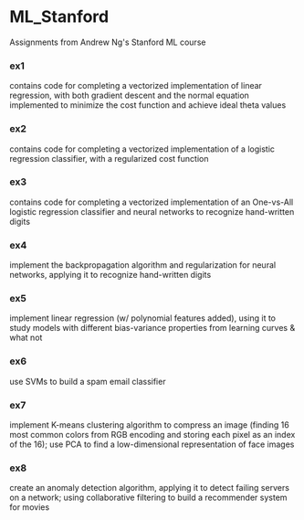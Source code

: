 # ML_Stanford
Assignments from Andrew Ng's Stanford ML course

### ex1 
contains code for completing a vectorized implementation of linear regression, with both gradient descent and the normal equation implemented to minimize the cost function and achieve ideal theta values

### ex2 
contains code for completing a vectorized implementation of a logistic regression classifier, with a regularized cost function  

### ex3 
contains code for completing a vectorized implementation of an One-vs-All logistic regression classifier and neural networks to recognize hand-written digits

### ex4 
implement the backpropagation algorithm and regularization for neural networks, applying it to recognize hand-written digits

### ex5 
implement linear regression (w/ polynomial features added), using it to study models with different bias-variance properties
from learning curves & what not

### ex6 
use SVMs to build a spam email classifier

### ex7 
implement K-means clustering algorithm to compress an image (finding 16 most common colors from RGB encoding and storing each pixel as an index of the 16);
use PCA to find a low-dimensional representation of face images 

### ex8
create an anomaly detection algorithm, applying it to detect failing servers on a network; using collaborative filtering to build a recommender system for movies
